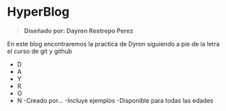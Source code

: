 # HyperBlog
> **Diseñado por: Dayron Restrepo Perez**

En este blog encontraremos la practica de Dyron siguiendo a pie de la letra
el curso de git y github
- D
- A
- Y
- R
- O
- N
-Creado por...
-Incluye ejemplos
-Disponible para todas las edades